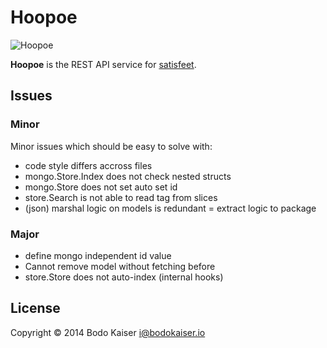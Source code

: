 # Hoopoe

![Hoopoe](http://bit.ly/1jPUlUI)

**Hoopoe** is the REST API service for [satisfeet](https://satisfeet.me).

## Issues

### Minor

Minor issues which should be easy to solve with:

* code style differs accross files
* mongo.Store.Index does not check nested structs
* mongo.Store does not set auto set id
* store.Search is not able to read tag from slices
* (json) marshal logic on models is redundant = extract logic to package

### Major

* define mongo independent id value
* Cannot remove model without fetching before
* store.Store does not auto-index (internal hooks)

## License

Copyright © 2014 Bodo Kaiser <i@bodokaiser.io>
